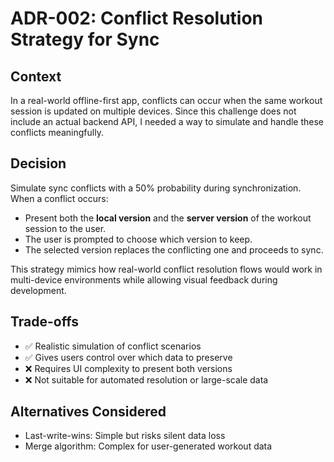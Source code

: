 # ADR-002: Conflict Resolution Strategy for Sync

## Context
In a real-world offline-first app, conflicts can occur when the same workout session is updated on multiple devices. Since this challenge does not include an actual backend API, I needed a way to simulate and handle these conflicts meaningfully.

## Decision
Simulate sync conflicts with a 50% probability during synchronization. When a conflict occurs:
- Present both the **local version** and the **server version** of the workout session to the user.
- The user is prompted to choose which version to keep.
- The selected version replaces the conflicting one and proceeds to sync.

This strategy mimics how real-world conflict resolution flows would work in multi-device environments while allowing visual feedback during development.

## Trade-offs
- ✅ Realistic simulation of conflict scenarios
- ✅ Gives users control over which data to preserve
- ❌ Requires UI complexity to present both versions
- ❌ Not suitable for automated resolution or large-scale data

## Alternatives Considered
- Last-write-wins: Simple but risks silent data loss
- Merge algorithm: Complex for user-generated workout data
